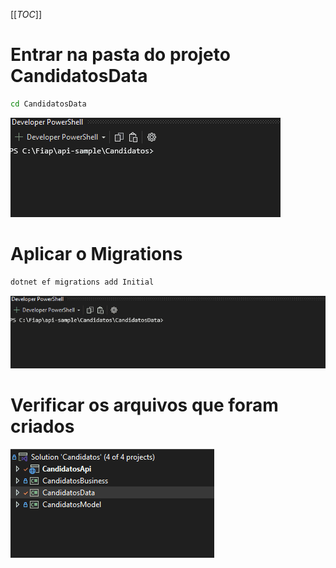 [[_TOC_]]

# Entrar na pasta do projeto CandidatosData
```bash
cd CandidatosData
```
![gifanimation.gif](/.attachments/gifanimation-96f7da96-4319-41a4-b1f3-630daa1a06b8.gif)

# Aplicar o Migrations
```bash
dotnet ef migrations add Initial
```
![gifanimation.gif](/.attachments/gifanimation-06df4374-0390-4136-a3c5-54d25e3a4510.gif)

# Verificar os arquivos que foram criados
![gifanimation.gif](/.attachments/gifanimation-4d8fcfd6-8311-40e4-9e85-57af28cffeb9.gif)